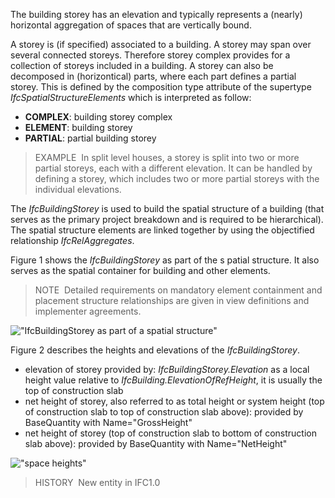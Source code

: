 The building storey has an elevation and typically represents a (nearly) horizontal aggregation of spaces that are vertically bound.

A storey is (if specified) associated to a building. A storey may span over several connected storeys. Therefore storey complex provides for a collection of storeys included in a building. A storey can also be decomposed in (horizontical) parts, where each part defines a partial storey. This is defined by the composition type attribute of the supertype _IfcSpatialStructureElements_ which is interpreted as follow:

* **COMPLEX**: building storey complex
* **ELEMENT**: building storey
* **PARTIAL**: partial building storey

> EXAMPLE&nbsp; In split level houses, a storey is split into two or more partial storeys, each with a different elevation. It can be handled by defining a storey, which includes two or more partial storeys with the individual elevations.

The _IfcBuildingStorey_ is used to build the spatial structure of a building (that serves as the primary project breakdown and is required to be hierarchical). The spatial structure elements are linked together by using the objectified relationship _IfcRelAggregates_.

Figure 1 shows the _IfcBuildingStorey_ as part of the s patial structure. It also serves as the spatial container for building and other elements.

> NOTE&nbsp; Detailed requirements on mandatory element containment and placement structure relationships are given in view definitions and implementer agreements.

!["IfcBuildingStorey as part of a spatial structure"](../../../../../../figures/ifcbuildingstorey-spatialstructure.png "Figure 1 &mdash; Building storey composition")

Figure 2 describes the heights and elevations of the _IfcBuildingStorey_.

* elevation of storey provided by: _IfcBuildingStorey.Elevation_ as a local height value relative to _IfcBuilding.ElevationOfRefHeight_, it is usually the top of construction slab
* net height of storey, also referred to as total height or system height (top of construction slab to top of construction slab above): provided by BaseQuantity with Name="GrossHeight"
* net height of storey (top of construction slab to bottom of construction slab above): provided by BaseQuantity with Name="NetHeight"

!["space heights"](../../../../../../figures/ifcbuildingstorey_heights.png "Figure 2 &mdash; Building storey elevations")

> HISTORY&nbsp; New entity in IFC1.0
